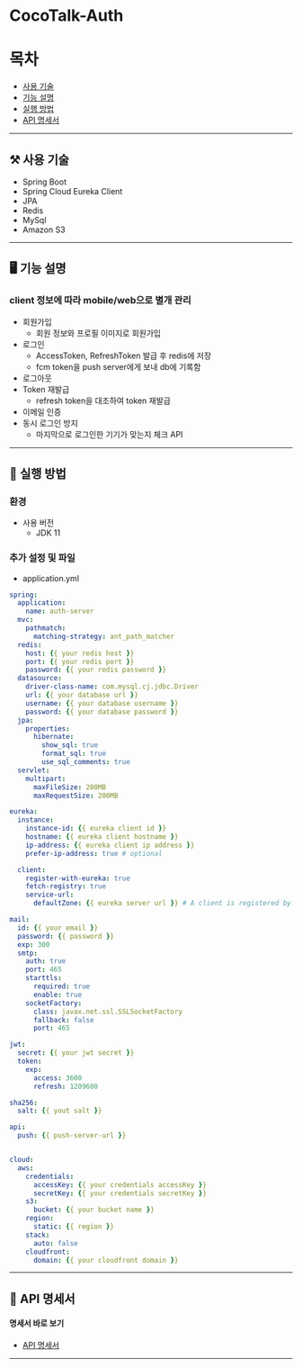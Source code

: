 # CocoTalk-Auth

# 목차

- [사용 기술](#-사용-기술)   
- [기능 설명](#-기능-설명)
- [실행 방법](#-실행-방법)
- [API 명세서](#-api-명세서) 


---

## ⚒ 사용 기술

- Spring Boot
- Spring Cloud Eureka Client
- JPA
- Redis
- MySql
- Amazon S3

---

## 🖥 기능 설명

### client 정보에 따라 mobile/web으로 별개 관리
- 회원가입
  - 회원 정보와 프로필 이미지로 회원가입
- 로그인 
  - AccessToken, RefreshToken 발급 후 redis에 저장
  - fcm token을 push server에게 보내 db에 기록함
- 로그아웃
- Token 재발급
  - refresh token을 대조하여 token 재발급
- 이메일 인증
- 동시 로그인 방지 
  - 마지막으로 로그인한 기기가 맞는지 체크 API

---

## 🔧 실행 방법

### 환경

- 사용 버전	
  - JDK 11

### 추가 설정 및 파일
   
- application.yml

```yaml
spring:
  application:
    name: auth-server
  mvc:
    pathmatch:
      matching-strategy: ant_path_matcher
  redis:
    host: {{ your redis host }}
    port: {{ your redis port }}
    password: {{ your redis password }}
  datasource:
    driver-class-name: com.mysql.cj.jdbc.Driver
    url: {{ your database url }}
    username: {{ your database username }}
    password: {{ your database password }}
  jpa:
    properties:
      hibernate:
        show_sql: true
        format_sql: true
        use_sql_comments: true
  servlet:
    multipart:
      maxFileSize: 200MB
      maxRequestSize: 200MB

eureka:
  instance:
    instance-id: {{ eureka client id }}
    hostname: {{ eureka client hostname }}
    ip-address: {{ eureka client ip address }}
    prefer-ip-address: true # optional

  client:
    register-with-eureka: true
    fetch-registry: true
    service-url:
      defaultZone: {{ eureka server url }} # A client is registered by sending a POST request to it.

mail:
  id: {{ your email }}
  password: {{ password }}
  exp: 300
  smtp:
    auth: true
    port: 465
    starttls:
      required: true
      enable: true
    socketFactory:
      class: javax.net.ssl.SSLSocketFactory
      fallback: false
      port: 465

jwt:
  secret: {{ your jwt secret }}
  token:
    exp:
      access: 3600
      refresh: 1209600

sha256:
  salt: {{ yout salt }}

api:
  push: {{ push-server-url }}


cloud:
  aws:
    credentials:
      accessKey: {{ your credentials accessKey }}
      secretKey: {{ your credentials secretKey }}
    s3:
      bucket: {{ your bucket name }}
    region:
      static: {{ region }}
    stack:
      auto: false
    cloudfront:
      domain: {{ your cloudfront domain }}
```

---

## 📜 API 명세서

#### 명세서 바로 보기

- [API 명세서](http://138.2.88.163:8000/webjars/swagger-ui/index.html?urls.primaryName=auth#/)

---
